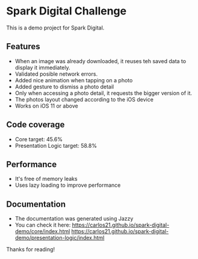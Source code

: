 # Spark Digital Challenge

This is a demo project for Spark Digital.

## Features

- When an image was already downloaded, it reuses teh saved data to display it immediately.
- Validated posible network errors.
- Added nice animation when tapping on a photo
- Added gesture to dismiss a photo detail
- Only when accessing a photo detail, it requests the bigger version of it.
- The photos layout changed according to the iOS device
- Works on iOS 11 or above

## Code coverage

- Core target: 45.6%
- Presentation Logic target: 58.8%

## Performance

- It's free of memory leaks
- Uses lazy loading to improve performance

## Documentation

- The documentation was generated using Jazzy
- You can check it here:
https://carlos21.github.io/spark-digital-demo/core/index.html
https://carlos21.github.io/spark-digital-demo/presentation-logic/index.html


Thanks for reading!
